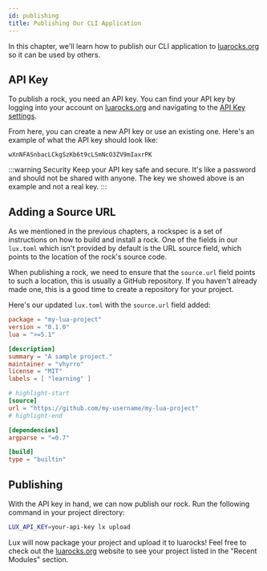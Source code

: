 ```yaml
---
id: publishing
title: Publishing Our CLI Application
---
```


In this chapter, we'll learn how to publish our CLI application to [luarocks.org](https://luarocks.org)
so it can be used by others.

## API Key

To publish a rock, you need an API key. You can find your API key by logging into your account on
[luarocks.org](https://luarocks.org) and navigating to the [API Key settings](https://luarocks.org/settings/api-keys).

From here, you can create a new API key or use an existing one.
Here's an example of what the API key should look like:

```
wXnNFASnbacLCkgSzKb6t9cLSmNcO3ZV9mIaxrPK
```

:::warning Security
Keep your API key safe and secure. It's like a password and should not be shared with anyone.
The key we showed above is an example and not a real key.
:::

## Adding a Source URL

As we mentioned in the previous chapters, a rockspec is a set of instructions
on how to build and install a rock. One of the fields in our `lux.toml` which
isn't provided by default is the URL source field, which points to the location
of the rock's source code.

When publishing a rock, we need to ensure that the `source.url` field points to
such a location, this is usually a GitHub repository. If you haven't already
made one, this is a good time to create a repository for your project.

Here's our updated `lux.toml` with the `source.url` field added:

```toml title="lux.toml"
package = "my-lua-project"
version = "0.1.0"
lua = ">=5.1"

[description]
summary = "A sample project."
maintainer = "vhyrro"
license = "MIT"
labels = [ "learning" ]

# highlight-start
[source]
url = "https://github.com/my-username/my-lua-project"
# highlight-end

[dependencies]
argparse = "=0.7"

[build]
type = "builtin"
```

## Publishing

With the API key in hand, we can now publish our rock. Run the following command in your project directory:

```sh
LUX_API_KEY=your-api-key lx upload
```

Lux will now package your project and upload it to luarocks!
Feel free to check out the [luarocks.org](https://luarocks.org) website to see your project listed in the "Recent Modules" section.
